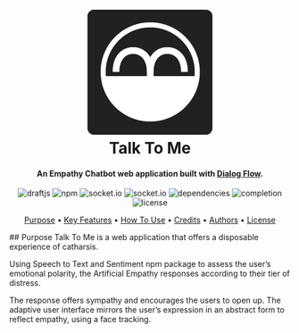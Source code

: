 
<h1 align="center">
  <br>
  <a href="https://github.com/fxm84625/Talk-To-Me"><img src="/docs/images/Logo224.png" alt="TalkToMe"></a>
  <br>
  Talk To Me
  <br>
</h1>
<h4 align="center">An Empathy Chatbot web application built with <a href="https://dialogflow.com/" target="blank">Dialog Flow</a>.</h4>

<p align="center">
  <img src="https://img.shields.io/badge/apiai-v4.0.3-blue.svg"
       alt="draftjs">
  <img src="https://img.shields.io/badge/npm-v5.6.0-blue.svg"
       alt="npm">
  <img src="https://img.shields.io/badge/socket.io-v2.0.4-blue.svg"
      alt="socket.io">
  <img src="https://img.shields.io/badge/sentiment-v4.2.0-blue.svg"
      alt="socket.io">
  <img src="https://img.shields.io/badge/dependencies-up%20to%20date-brightgreen.svg"
       alt="dependencies">
  <img src="https://img.shields.io/badge/completion-70%25-orange.svg"
      alt="completion">
  <img src="https://img.shields.io/badge/license-MIT-blue.svg"
       alt="license">
</p>


<p align="center">
  <a href="#purpose">Purpose</a> •
  <a href="#key-features">Key Features</a> •
  <a href="#how-to-use">How To Use</a> •
  <a href="#credits">Credits</a> •
  <a href="#authors">Authors</a> •
  <a href="#license">License</a>
</p>
<!-- Used Sentiment package-->
## Purpose
Talk To Me is a web application that offers a disposable experience of catharsis.

Using Speech to Text and Sentiment npm package to assess the user’s emotional polarity, the Artificial Empathy responses according to their tier of distress.

The response offers sympathy and encourages the users to open up. The adaptive user interface mirrors the user’s expression in an abstract form to reflect empathy, using a face tracking.
